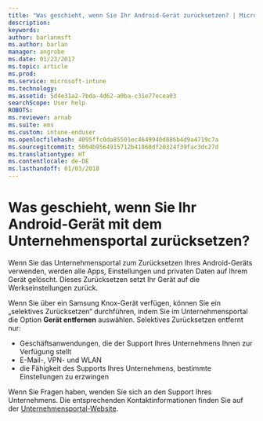 ```yaml
---
title: "Was geschieht, wenn Sie Ihr Android-Gerät zurücksetzen? | Microsoft-Dokumentation"
description: 
keywords: 
author: barlanmsft
ms.author: barlan
manager: angrobe
ms.date: 01/23/2017
ms.topic: article
ms.prod: 
ms.service: microsoft-intune
ms.technology: 
ms.assetid: 5d4e31a2-7bda-4d62-a0ba-c31e77ecea03
searchScope: User help
ROBOTS: 
ms.reviewer: arnab
ms.suite: ems
ms.custom: intune-enduser
ms.openlocfilehash: 4095ffc0da85501ec4649940d886b4d9a4719c7a
ms.sourcegitcommit: 5004b9564915712b41860df20324f39fac3dc27d
ms.translationtype: HT
ms.contentlocale: de-DE
ms.lasthandoff: 01/03/2018
---
```

# <a name="what-happens-if-you-reset-your-android-device-using-the-company-portal"></a>Was geschieht, wenn Sie Ihr Android-Gerät mit dem Unternehmensportal zurücksetzen?

Wenn Sie das Unternehmensportal zum Zurücksetzen Ihres Android-Geräts verwenden, werden alle Apps, Einstellungen und privaten Daten auf Ihrem Gerät gelöscht. Dieses Zurücksetzen setzt Ihr Gerät auf die Werkseinstellungen zurück.

Wenn Sie über ein Samsung Knox-Gerät verfügen, können Sie ein „selektives Zurücksetzen“ durchführen, indem Sie im Unternehmensportal die Option **Gerät entfernen** auswählen. Selektives Zurücksetzen entfernt nur:

- Geschäftsanwendungen, die der Support Ihres Unternehmens Ihnen zur Verfügung stellt
- E-Mail-, VPN- und WLAN
- die Fähigkeit des Supports Ihres Unternehmens, bestimmte Einstellungen zu erzwingen

Wenn Sie Fragen haben, wenden Sie sich an den Support Ihres Unternehmens. Die entsprechenden Kontaktinformationen finden Sie auf der [Unternehmensportal-Website](https://portal.manage.microsoft.com#HelpDeskDialog).
